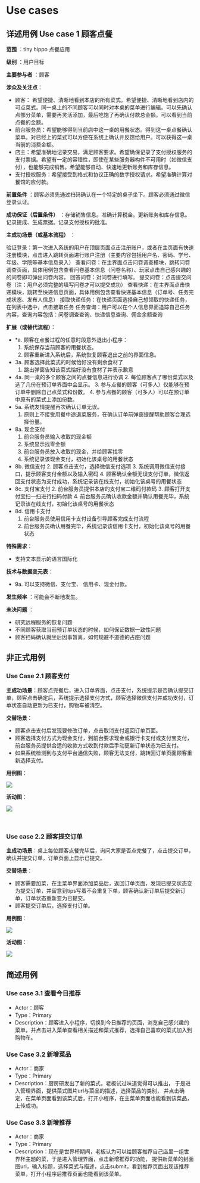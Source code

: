 # Use cases

## 详述用例 Use case 1 顾客点餐

**范围** ：tiny hippo 点餐应用


**级别** ：用户目标


**主要参与者** ：顾客


**涉众及关注点**：
- 顾客： 希望便捷、清晰地看到本店的所有菜式。希望便捷、清晰地看到店内的可点菜式。同一桌上的不同顾客可以同时对本桌的菜单进行编辑。可以先确认点部分菜单，需要再灵活添加，最后吃饱了再确认付款总金额。可以看到当前点餐的金额。
- 前台服务员：希望能够得到当前店中这一桌的用餐状态。得到这一桌点餐确认菜单。对已经上的菜式可以方便在系统上确认并反馈给用户。可以获得这一桌当前的消费金额。
- 店主：希望准确地记录交易，满足顾客要求。希望确保记录了支付授权服务的支付票据。希望有一定的容错性，即使在某些服务器构件不可用时（如微信支付），也能够完成销售。希望能够自动、快速地更新账务和库存信息。
- 支付授权服务：希望接受到格式和协议正确的数字授权请求。希望准确计算对餐馆的应付款。

**前置条件** ：顾客必须先通过扫码确认在一个特定的桌子坐下。顾客必须通过微信登录认证。


**成功保证（后置条件）** ：存储销售信息。准确计算税金。更新账务和库存信息。记录提成、生成票据。记录支付授权的批准。

**主成功场景（或基本流程）** ：

验证登录：第一次进入系统的用户在顶层页面点击注册账户，或者在主页面有快速注册模块，点击进入跳转页面进行账户注册（主要内容包括用户名、密码、学号、年级、学院等基本信息录入）
查看问卷：在主界面点击问卷调查模块，跳转问卷调查页面，具体用例包含查看问卷基本信息（问卷名称）、玩家点击自己感兴趣的的问卷即可弹出问卷内容，
回答问卷：对问卷进行填写。
提交问卷：点击提交问卷（注：用户必须完整的填写问卷才可以提交成功）
查看快递：在主界面点击快递模块，跳转至快递信息页面，具体用例包含查看快递基本信息（订单号、任务完成状态、发布人信息）
接取快递任务：在快递页面选择自己想领取的快递任务，在列表中选中，点击接取任务
任务查询：用户可以在个人信息界面追踪自己任务内容，查询内容包括：问卷调查查询、快递信息查询、佣金余额查询


**扩展（或替代流程）**：
- *a. 顾客在点餐过程的任意时段意外退出小程序：
  1. 系统保存当前顾客的用餐状态。
  2. 顾客重新进入系统后，系统恢复顾客退出之前的界面信息。
- 3a. 顾客选择此菜式的时候恰好没有剩余食材了
  1. 跳出弹窗告知该菜式恰好没有食材了并表示歉意
- 4a. 同一桌的多个顾客之间的点餐信息进行协调
  2. 每位顾客点了哪份菜式以及选了几份在预订单界面中会显示。
  3. 参与点餐的顾客（可多人）仅能够在预订单中删除自己点菜式和份数。
  4. 参与点餐的顾客（可多人）可以在预订单中原有的菜式上添加份数。
- 5a. 系统友情提醒再次确认订单无误。
  1. 原则上不接受用餐中途退菜服务，在确认订单前弹窗提醒帮助顾客合理选择份量。
- 8a. 现金支付
  1. 前台服务员输入收取的现金额
  2. 系统显示找零金额
  3. 前台服务员放入收取的现金，并给顾客找零
  4. 系统记录该现金支付，初始化该桌号的用餐状态
- 8b. 微信支付
  2. 顾客点击支付，选择微信支付选项
  3. 系统调用微信支付接口，提示顾客支付金额以及输入密码
  4. 顾客确认金额无误支付订单，微信返回支付状态为支付成功，系统记录该在线支付，初始化该桌号的用餐状态
- 8c. 支付宝支付
  2. 前台服务员提供本店的支付宝二维码付款码
  3. 顾客打开支付宝扫一扫进行扫码付款
  4. 前台服务员确认收款金额并确认用餐完毕，系统记录该在线支付，初始化该桌号的用餐状态
- 8d. 信用卡支付
  1. 前台服务员使用信用卡支付设备引导顾客完成支付流程
  2. 前台服务员确认用餐完毕，系统记录该信用卡支付，初始化该桌号的用餐状态




**特殊需求**：
- 支持文本显示的语言国际化

**技术与数据变元表**：
- 9a. 可以支持微信、支付宝、 信用卡、现金付款。

**发生频率** ：可能会不断地发生。

**未决问题** ：
- 研究远程服务的恢复问题
- 不同顾客获取当前预订单状态的时候，如何保证数据一致性问题
- 顾客扫码确认就坐后因事暂离，如何规避不道德的占座问题


## 非正式用例
### Use Case 2.1 顾客支付

**主成功场景**：顾客点完餐后，进入订单界面，点击支付，系统提示是否确认提交订单，顾客点击确定后，系统提示选择支付方式，顾客选择微信支付并成功支付，订单状态自动更新为已支付，购物车被清空。

**交替场景**：
   - 顾客点击支付后发现要修改订单，点击取消支付返回订单页面。
   - 顾客选择支付方式为现金支付，到前台要求现金或银行卡支付或支付宝支付，前台服务员提供合适的收款方式收到付款后手动更新订单状态为已支付。
   - 如果系统检测到与支付平台通信失败，顾客无法支付，跳转回订单页面顾客重新选择支付。

**用例图**：

![](http://wx1.sinaimg.cn/mw690/85eb32d8gy1fsx7fhyz78j20jc0f274i.jpg)

**活动图**：

![](http://wx4.sinaimg.cn/mw690/85eb32d8gy1fsx6gtl6lgj20fl0fwq32.jpg)

      
### Use case 2.2 顾客提交订单

**主成功场景**：桌上每位顾客点餐完毕后，询问大家是否点完餐了，点击提交订单，确认并提交订单，订单页面上显示已提交。

**交替场景**：

- 顾客需要加菜，在主菜单界面添加菜品后，返回订单页面，发现已提交状态变为提交订单，并留意到tips写着不会重复下单，顾客确认新订单后提交新订单，订单状态重新变为已提交。
- 顾客提交订单后，选择支付订单。

**用例图**：

![](http://wx2.sinaimg.cn/mw690/85eb32d8gy1fsx7fh9c8gj20dh0cj3ym.jpg)


**活动图**：

![](http://wx1.sinaimg.cn/mw690/85eb32d8gy1fsx7oz2iegj20dx0gq3ys.jpg)
        
## 简述用例

### Use case 3.1 查看今日推荐

- Actor：顾客
- Type：Primary
- Description：顾客进入小程序，切换到今日推荐的页面，浏览自己感兴趣的菜单，并点击进入菜单查看相关描述和菜式推荐，选择自己喜欢的菜式加入到购物车。
    
### Use Case 3.2 新增菜品
- Actor：商家
- Type：Primary
- Description：厨房研发出了新的菜式，老板试过味道觉得可以推出，
    于是进入管理界面，提供菜式图片url与菜品的描述，选择菜品的类别，
    并点击确定，在菜单页面看到该菜式后，打开小程序，在主菜单页面也能看到该菜品，上传成功。
   
### Use Case 3.3 新增推荐
- Actor：商家
- Type：Primary
- Description：现在是世界杯期间，老板认为可以给顾客推荐自己店里一组世界杯主题的菜，于是进入管理界面，点击新增推荐的功能，
  提供新菜单的封面图url，输入标题，选择菜式与描述，点击submit，看到推荐页面出现该推荐菜单，打开小程序后推荐页面也能看到该菜单。
    


        
  
